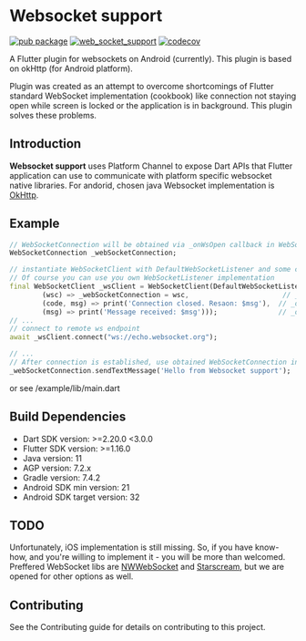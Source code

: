 # Websocket support
[![pub package](https://img.shields.io/pub/v/web_socket_support.svg)](https://pub.dev/packages/web_socket_support) [![web_socket_support](https://github.com/sharpbitstudio/flutter-websocket-support-mobile-implementation/actions/workflows/master_build.yaml/badge.svg?branch=master)](https://github.com/sharpbitstudio/flutter-websocket-support-mobile-implementation/actions/workflows/master_build.yaml) [![codecov](https://codecov.io/gh/sharpbitstudio/flutter-websocket-support-mobile-implementation/branch/master/graph/badge.svg?token=UK2F6LLRRV)](https://codecov.io/gh/sharpbitstudio/flutter-websocket-support-mobile-implementation)

A Flutter plugin for websockets on Android (currently). This plugin is based on okHttp (for Android platform).

Plugin was created as an attempt to overcome shortcomings of Flutter standard WebSocket implementation (cookbook) like connection not staying open while screen is locked or the application is in background. This plugin solves these problems.

## Introduction

**Websocket support** uses Platform Channel to expose Dart APIs that Flutter application can use to communicate with platform specific websocket native libraries. For andorid, chosen java Websocket implementation is [OkHttp](https://square.github.io/okhttp/).

## Example

````dart
// WebSocketConnection will be obtained via _onWsOpen callback in WebSocketClient
WebSocketConnection _webSocketConnection;

// instantiate WebSocketClient with DefaultWebSocketListener and some callbacks
// Of course you can use you own WebSocketListener implementation
final WebSocketClient _wsClient = WebSocketClient(DefaultWebSocketListener.forTextMessages(
        (wsc) => _webSocketConnection = wsc,                       // _onWsOpen callback
        (code, msg) => print('Connection closed. Resaon: $msg'),  // _onWsClosed callback
        (msg) => print('Message received: $msg')));               // _onStringMessage callback
// ...
// connect to remote ws endpoint
await _wsClient.connect("ws://echo.websocket.org");

// ...
// After connection is established, use obtained WebSocketConnection instance to send messages
_webSocketConnection.sendTextMessage('Hello from Websocket support');
````

or see /example/lib/main.dart

## Build Dependencies
- Dart SDK version: >=2.20.0 <3.0.0
- Flutter SDK version: >=1.16.0
- Java version: 11
- AGP version: 7.2.x
- Gradle version: 7.4.2
- Android SDK min version: 21
- Android SDK target version: 32

## TODO
Unfortunately, iOS implementation is still missing. So, if you have know-how, and you're willing to implement it - you will be more than welcomed. Preffered WebSocket libs are [NWWebSocket](https://github.com/pusher/NWWebSocket) and [Starscream](https://github.com/daltoniam/Starscream), but we are opened for other options as well.

## Contributing
See the Contributing guide for details on contributing to this project.
